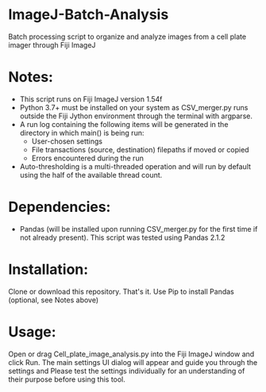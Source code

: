 # ImageJ-Batch-Analysis
Batch processing script to organize and analyze images from a cell plate imager through Fiji ImageJ

# Notes:
- This script runs on Fiji ImageJ version 1.54f
- Python 3.7+ must be installed on your system as CSV_merger.py runs outside the Fiji Jython environment through the terminal with argparse.
- A run log containing the following items will be generated in the directory in which main() is being run:
    - User-chosen settings
    - File transactions (source, destination) filepaths if moved or copied
    - Errors encountered during the run
- Auto-thresholding is a multi-threaded operation and will run by default using the half of the available thread count.

# Dependencies:
 - Pandas (will be installed upon running CSV_merger.py for the first time if not already present). This script was tested using Pandas 2.1.2

# Installation:
Clone or download this repository. That's it.
Use Pip to install Pandas (optional, see Notes above)

# Usage:
Open or drag Cell_plate_image_analysis.py into the Fiji ImageJ window and click Run.
The main settings UI dialog will appear and guide you through the settings and
Please test the settings individually for an understanding of their purpose before using this tool.